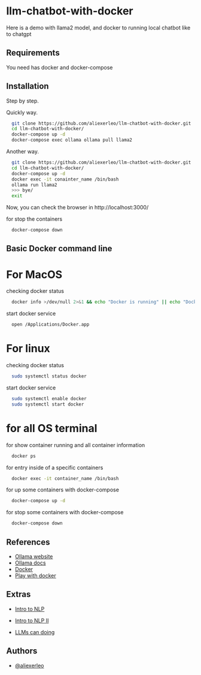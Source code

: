 # llm-chatbot-with-docker
Here is a demo with llama2 model, and docker to running local chatbot like to chatgpt

## Requirements

You need has docker and docker-compose

## Installation

Step by step.

Quickly way.
```bash
  git clone https://github.com/aliexerleo/llm-chatbot-with-docker.git
  cd llm-chatbot-with-docker/
  docker-compose up -d
  docker-compose exec ollama ollama pull llama2
```

Another way.
```bash
  git clone https://github.com/aliexerleo/llm-chatbot-with-docker.git
  cd llm-chatbot-with-docker/
  docker-compose up -d
  docker exec -it conainter_name /bin/bash
  ollama run llama2
  >>> bye/
  exit
```

Now, you can check the browser in http://localhost:3000/

for stop the containers

```bash
  docker-compose down
```
## Basic Docker command line

# For MacOS
checking docker status
```bash
  docker info >/dev/null 2>&1 && echo "Docker is running" || echo "Docker is not running"
```
start docker service
```bash
  open /Applications/Docker.app
```
# For linux
checking docker status
```bash
  sudo systemctl status docker
```

start docker service
```bash
  sudo systemctl enable docker
  sudo systemctl start docker
```
# for all OS terminal
for show container running and all container information
```bash
  docker ps
```
for entry inside of a specific containers
```bash
  docker exec -it container_name /bin/bash
```
for up some containers with docker-compose
```bash
  docker-compose up -d
```
for stop some containers with docker-compose
```bash
  docker-compose down
```

## References

 - [Ollama website](https://ollama.com/)
 - [Ollama docs](https://github.com/ollama/ollama/blob/main/docs/modelfile.md#valid-parameters-and-values)
 - [Docker](https://www.docker.com/products/docker-desktop/?_gl=1*1s706q5*_ga*NDg0MTcyMzE5LjE3MTM5MjMxMDM.*_ga_XJWPQMJYHQ*MTcxNTI4NDA4NS4xMS4xLjE3MTUyODQzOTcuMzYuMC4w)
 - [Play with docker]( https://www.docker.com/play-with-docker/)


## Extras

- [Intro to NLP](https://www.youtube.com/watch?v=Tg1MjMIVArc)

- [Intro to NLP II](https://www.youtube.com/watch?v=RkYuH_K7Fx4&t=4s)

- [LLMs can doing](https://www.youtube.com/watch?v=uK3tDlzbcTI&t=72s)


## Authors

- [@aliexerleo](https://github.com/aliexerleo)
